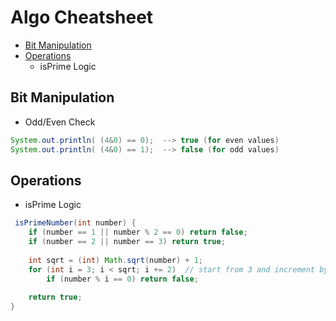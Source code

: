 # Algo Cheatsheet
- [Bit Manipulation](#bit_manipulation)
- [Operations](#operations)
  * isPrime Logic


## <a id="bit_manipulation"></a>Bit Manipulation

* Odd/Even Check 
```java
System.out.println( (4&0) == 0);  --> true (for even values)
System.out.println( (4&0) == 1);  --> false (for odd values)
```

## <a id="operations"></a>Operations

* isPrime Logic
```java
 isPrimeNumber(int number) {
	if (number == 1 || number % 2 == 0) return false; 
	if (number == 2 || number == 3) return true;
	
	int sqrt = (int) Math.sqrt(number) + 1;
	for (int i = 3; i < sqrt; i += 2)  // start from 3 and increment by 2 , no check for even
		if (number % i == 0) return false;
	
	return true;
}
```
